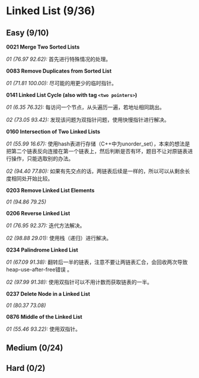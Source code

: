 # Linked List (9/36)

## Easy (9/10)

**0021 Merge Two Sorted Lists**

*01 (76.97 92.62):* 首先进行特殊情况的处理。

**0083 Remove Duplicates from Sorted List**

*01 (71.81 100.00):* 尽可能的用更少的临时指针。

**0141 Linked List Cycle (also with tag `<two pointers>`)**

*01 (6.35 76.32):* 每访问一个节点，从头遍历一遍，若地址相同跳出。

*02 (73.05 93.42):* 发现该问题为双指针问题，使用快慢指针进行解决。

**0160 Intersection of Two Linked Lists**

*01 (55.99 16.67):* 使用hash表进行存储（C++中为unorder_set），本来的想法是把第二个链表反向连接在第一个链表上，然后判断是否有环，题目不让对原链表进行操作，只能选取别的办法。

*02 (94.40 77.80):* 如果有先交点的话，两链表后续是一样的，所以可以从剩余长度相同处开始比较。

**0203 Remove Linked List Elements**

*01 (94.86 79.25)*

**0206 Reverse Linked List**

*01 (76.95 92.37):* 迭代方法解决。

*02 (98.88 29.01):* 使用栈（递归）进行解决。

**0234 Palindrome Linked List**

*01 (67.09 91.38):* 翻转后一半的链表，注意不要让两链表汇合，会回收两次导致heap-use-after-free错误 。

*02 (97.99 91.38):* 使用双指针可以不用计数而获取链表的一半。

**0237 Delete Node in a Linked List**

*01 (80.37 73.08)* 

**0876 Middle of the Linked List**

*01 (55.46 93.22):* 使用双指针。

## Medium (0/24)

## Hard (0/2)